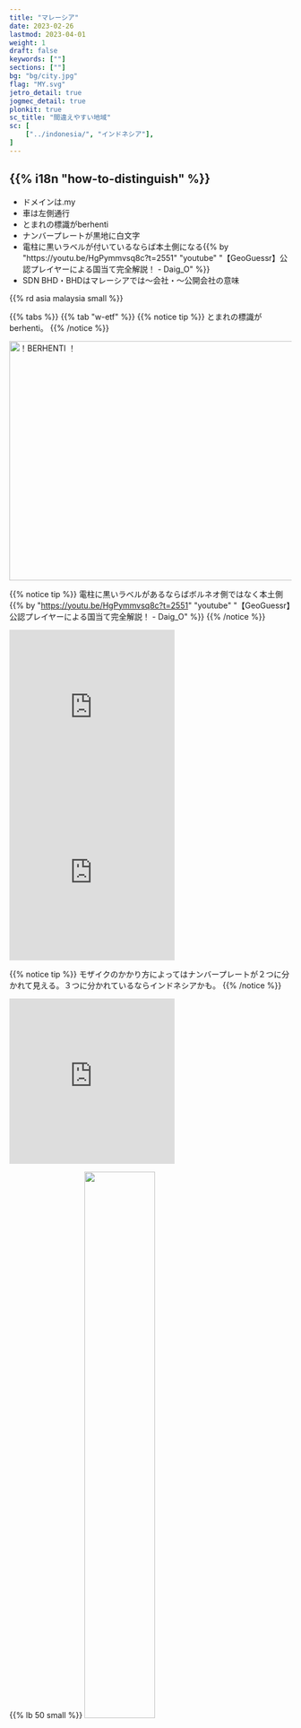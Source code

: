 ```yaml
---
title: "マレーシア"
date: 2023-02-26
lastmod: 2023-04-01
weight: 1
draft: false
keywords: [""]
sections: [""]
bg: "bg/city.jpg"
flag: "MY.svg"
jetro_detail: true
jogmec_detail: true
plonkit: true
sc_title: "間違えやすい地域"
sc: [
    ["../indonesia/", "インドネシア"],
]
---
```


<div class="main-desciption country-description">
    <h2 class="section-title">{{% i18n "how-to-distinguish" %}}</h2>
    <ul class="rule-list">
        <li>ドメインは<span class="quiz">.my</span></li>
        <li>車は<span class="quiz">左側</span>通行</li>
        <li>とまれの標識が<span class="quiz">berhenti</span></li>
        <li>ナンバープレートが<span class="quiz">黒地に白文字</span></li>
        <li>電柱に<span class="quiz">黒いラベル</span>が付いているならば本土側になる{{% by "https://youtu.be/HgPymmvsq8c?t=2551" "youtube" "【GeoGuessr】公認プレイヤーによる国当て完全解説！ - Daig_O" %}}</li>
        <li>SDN BHD・BHDはマレーシアでは～会社・～公開会社の意味</li>
    </ul>
    {{% rd asia malaysia small %}}
</div>



{{% tabs  %}}
{{% tab "w-etf" %}}
{{% notice tip %}}
とまれの標識が<span class="quiz">berhenti</span>。
{{% /notice %}}
<div class="googlemap-if">
<a data-flickr-embed="true" href="https://www.flickr.com/photos/2043kj/6172052664/in/photolist-appoe7-2y63VW-4wMKTv-2heipCK-QaBCuh-2nJHsY-an96DD-27Gh5YW-aiBsQP-27LRC8t-9Dckne-anjNtD-i1QFtH-ansfbj-anbUdC-anbUtb-anpqi6-anpqbr-2h3SYXe-anp476-ajSJrq-anp3KV-anp3Ak-anEwA3-EYFASG-anEwH5-anEw6J-anEvUj-anEwr3-anpqMc-anrRZ7-anrSy5-anseuo-anBJgP-ak3yF3-ansf2S-akjsvm-akjsfQ-214h28Z-2kManEW-2jGzPZ-2kMaNB5-bAdHhN-abVyvJ-CAQxre-ApVUnR-KuWgHC-bsKmzg-f4djxG-MTuH5W" title="！BERHENTI ！"><img src="https://live.staticflickr.com/6169/6172052664_36fa580537_z.jpg" width="640" height="427" alt="！BERHENTI ！"/></a><script async src="//embedr.flickr.com/assets/client-code.js" charset="utf-8"></script>
</div>

{{% notice tip %}}
電柱に<span class="quiz">黒いラベル</span>があるならばボルネオ側ではなく本土側{{% by "https://youtu.be/HgPymmvsq8c?t=2551" "youtube" "【GeoGuessr】公認プレイヤーによる国当て完全解説！ - Daig_O" %}}
{{% /notice %}}
<div class="googlemap-if">
<iframe src="https://www.google.com/maps/embed?pb=!4v1681564567186!6m8!1m7!1s8IQ0DD5T-YKqTgePT-TPLQ!2m2!1d3.539932888470982!2d102.0928046091981!3f17.471583236058166!4f-11.74325435836623!5f3.325193203789971" width="295" height="295" style="border:0;" allowfullscreen="" loading="lazy" referrerpolicy="no-referrer-when-downgrade"></iframe>
<iframe src="https://www.google.com/maps/embed?pb=!4v1681564489299!6m8!1m7!1sOqmiq8rtdUFauyLI3S0ZCg!2m2!1d3.894569593205817!2d101.8966010963362!3f152.40725002372795!4f-13.150668822083759!5f3.325193203789971" width="295" height="295" style="border:0;" allowfullscreen="" loading="lazy" referrerpolicy="no-referrer-when-downgrade"></iframe>
</div>

{{% notice tip %}}
モザイクのかかり方によってはナンバープレートが２つに分かれて見える。３つに分かれているならインドネシアかも。
{{% /notice %}}

<div class="googlemap-if">
<iframe src="https://www.google.com/maps/embed?pb=!4v1683171861035!6m8!1m7!1sYEoHd0EO8M2UlwN_edGegA!2m2!1d3.736140628903989!2d113.780365519882!3f301.0765270440488!4f-12.8065474911877!5f3.325193203789971" width="295" height="295" style="border:0;" allowfullscreen="" loading="lazy" referrerpolicy="no-referrer-when-downgrade"></iframe>
</div>

{{% lb 50 small %}}
<img src="2023-05-04-12-38-44.png" width="50%"/>

By Slleong - Own work, <a href="https://creativecommons.org/licenses/by-sa/3.0/deed.ja">CC BY-SA 3.0</a>, <a href="https://commons.wikimedia.org/w/index.php?curid=9529171">Wikimedia Commons(Link)</a>
{{% /lb %}}

{{% /tab %}}
{{% tab "w-commercial" %}}
{{% notice tip %}}
SDN BHD、BHDはマレーシアでは～会社、～公開会社の意味
{{% /notice %}}
<div class="googlemap-if">
<iframe src="https://www.google.com/maps/embed?pb=!4v1681094513055!6m8!1m7!1sYRlhpp1aBIpZxijvoVu0ZA!2m2!1d4.592198714091221!2d101.0844063944407!3f298.35050437596914!4f16.795660891195553!5f3.325193203789971" width="295" height="295" style="border:0;" allowfullscreen="" loading="lazy" referrerpolicy="no-referrer-when-downgrade"></iframe>
<iframe src="https://www.google.com/maps/embed?pb=!4v1680608840026!6m8!1m7!1sX5lIc524AiJNKc-mfpjJ5w!2m2!1d3.069872218239332!2d101.5488705795945!3f110.14004331524838!4f-3.514524711095703!5f3.325193203789971" width="295" height="295" style="border:0;" allowfullscreen="" loading="lazy" referrerpolicy="no-referrer-when-downgrade"></iframe>
</div>
{{% /tab %}}
{{% tab "🎥" %}}
<div class="googlemap-if">
<iframe width="590" height="295" src="https://www.youtube.com/embed/Bsd_bvTY0_w" title="YouTube video player" frameborder="0" allow="accelerometer; autoplay; clipboard-write; encrypted-media; gyroscope; picture-in-picture; web-share" allowfullscreen></iframe>
</div>
{{% /tab %}}
{{% /tabs %}}



<div class="main-desciption area-description">
    <h2 class="section-title">{{% i18n "narrow-down-the-area" %}}</h2>
    <ul class="rule-list">
        <li>農作物の分布が地域ごとに異なる
            <ul>
                <li>データ提供元：<a href="https://ipad.fas.usda.gov/countrysummary/default.aspx?id=MY">U.S. Philippines Production Country Summary(U.S. Department of Agriculture)</a></li>
            </ul>
        </li>
    </ul>
</div>

{{% tabs %}}
{{% tab "アブラヤシ" %}}
<div class="googlemap-if unclickable">
<img src="2023-05-11-14-03-32.png" width="70%"/>
</div>

{{% notice tip %}}
赤<span style="color: red;">●</span>のPalm Oil Mill周辺には大規模なパームのプランテーションが広がっていることが多そう
{{% /notice %}}


<div class="googlemap-if">
<iframe src="https://www.google.com/maps/embed?pb=!4v1683781808462!6m8!1m7!1sZaUVLl9S1qZG0kqPOxasPg!2m2!1d5.149618991020001!2d118.2227603125666!3f353.7620043272403!4f2.4044239282482636!5f1.7698202104649674" width="590" height="280" style="border:0;" allowfullscreen="" loading="lazy" referrerpolicy="no-referrer-when-downgrade"></iframe>
</div>

{{% /tab %}}
{{% tab "コメ" %}}
<div class="googlemap-if unclickable">
<img src="2023-05-11-14-03-53.png" width="70%"/>
</div>

{{% notice tip %}}
田んぼは一番北の地域に多い
{{% /notice %}}

<div class="googlemap-if">
<iframe src="https://www.google.com/maps/embed?pb=!4v1683781975727!6m8!1m7!1sKVRNUq1XkjFkTlt-FWwJ7A!2m2!1d6.257753139942261!2d100.3186941871063!3f100.26260459083646!4f1.0836826427593422!5f1.4588197954522921" width="590" height="280" style="border:0;" allowfullscreen="" loading="lazy" referrerpolicy="no-referrer-when-downgrade"></iframe>
</div>
{{% /tab %}}
{{% /tabs %}}


<div class="main-desciption area-description">
    <ul class="rule-list">
        <li>ジャウィ文字の表記が通り名やスーパーの看板にあるときは半島側の北部か南部の可能性が高い{{% ref "https://en.wikipedia.org/wiki/Jawi_script" "Jawi script" %}}</li>
    </ul>
</div>

{{% tabs %}}
{{% tab "ジャウィ文字" %}}
{{% notice tip %}}
半島北部（トレンガヌ州・クランタン州・ケダ州・プルリス州）と半島南部（ジョホール州、シンガポールに一番近い州）でよく使用される。ただしこの看板が黄色ならば<span class="quiz">ジョホール</span>州である可能性が高い。
{{% /notice %}}

<div class="googlemap-if">
<a data-flickr-embed="true" href="https://www.flickr.com/photos/acordova/2191949322/in/photolist-2t1PYP-rvhDGS-4HJmgb-97YPuu-7JeZJt-4pM9M-2hEaarp-vpF9F-4kGjaG-nYa617-7Nv2wh-sugew-bUzDZm-82NpqC-as4dpt-2qX7Cz-2qX6VT-4Kz8iw-ndrQaU-8aVwF9-7JZ5jT-bV93Y9-vpEZZ-jjWmG6-7RpQJC-71TcH3-65Y3NB-bV8WKY-LL3dP2-c8ZFhy-eaAm3-XMx74W-LL4yKc-LD6pYD-LL4zx4-LD6rAX-LD6r32-LL4BDP-LL4Azz-2imtXdn-yfmTLE" title="Signpost in Jawi and Latin scripts"><img src="https://live.staticflickr.com/2360/2191949322_0ca0eb325f.jpg" width="500" height="375" alt="Signpost in Jawi and Latin scripts"/></a><script async src="//embedr.flickr.com/assets/client-code.js" charset="utf-8"></script>
</div>
{{% /tab %}}
{{% /tabs %}}

